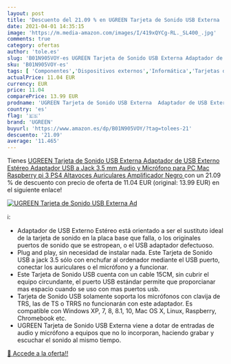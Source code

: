 ```yaml
---
layout: post
title: 'Descuento del 21.09 % en UGREEN Tarjeta de Sonido USB Externa  Ad'
date: 2021-04-01 14:35:15
image: 'https://m.media-amazon.com/images/I/419xQYCg-RL._SL400_.jpg'
comments: true
category: ofertas
author: 'tole.es'
slug: 'B01N905VOY-es UGREEN Tarjeta de Sonido USB Externa Adaptador de USB...'
sku: 'B01N905VOY-es'
tags: [ 'Componentes','Dispositivos externos','Informática','Tarjetas de sonido externas','ps4','ugreen', ]
actualPrice: 11.04 EUR
currency: EUR
price: 11.04
comparePrice: 13.99 EUR
prodname: 'UGREEN Tarjeta de Sonido USB Externa  Adaptador de USB Externo Estéreo  Adaptador USB a Jack 3.5 mm Audio y Micrófono para PC  Mac  Raspberry pi 3  PS4  Altavoces  Auriculares  Amplificador  Negro '
country: 'es'
flag: '🇪🇸'
brand: 'UGREEN'
buyurl: 'https://www.amazon.es/dp/B01N905VOY/?tag=tolees-21'
descuento: '21.09'
average: '11.465'
---
```


Tienes [UGREEN Tarjeta de Sonido USB Externa  Adaptador de USB Externo Estéreo  Adaptador USB a Jack 3.5 mm Audio y Micrófono para PC  Mac  Raspberry pi 3  PS4  Altavoces  Auriculares  Amplificador  Negro ](https://www.amazon.es/dp/B01N905VOY/?tag=tolees-21) con un 21.09 % de descuento con precio de oferta de 11.04 EUR (original: 13.99 EUR) en el siguiente enlace!

[![UGREEN Tarjeta de Sonido USB Externa  Ad](https://m.media-amazon.com/images/I/419xQYCg-RL._SL400_.jpg)](https://www.amazon.es/dp/B01N905VOY/?tag=tolees-21)

ℹ️:

- Adaptador de USB Externo Estéreo está orientado a ser el sustituto ideal de la tarjeta de sonido en la placa base que falla, o los originales puertos de sonido que se estropean, o el USB adaptador defectuoso.
- Plug and play, sin necesidad de instalar nada. Este Tarjeta de Sonido USB a jack 3.5 sólo con enchufar al ordenador mediante el USB puerto, conectar los auriculares o el micrófono y a funcionar.
- Este Tarjeta de Sonido USB cuenta con un cable 15CM, sin cubrir el equipo circundante, el puerto USB estándar permite que proporcianar mas espacio cuando se uso con mas puertos usb.
- Tarjeta de Sonido USB solamente soporta los micrófonos con clavija de TRS, las de TS o TRRS no funcionarán con este adaptador. Es compatible con Windows XP, 7, 8, 8.1, 10, Mac OS X, Linux, Raspberry, Chromebook etc.
- UGREEN Tarjeta de Sonido USB Externa viene a dotar de entradas de audio y micrófono a equipos que no lo incorporan, haciendo grabar y escuchar el sonido al mismo tiempo.

[🛒 Accede a la oferta!!](https://www.amazon.es/dp/B01N905VOY/?tag=tolees-21)
